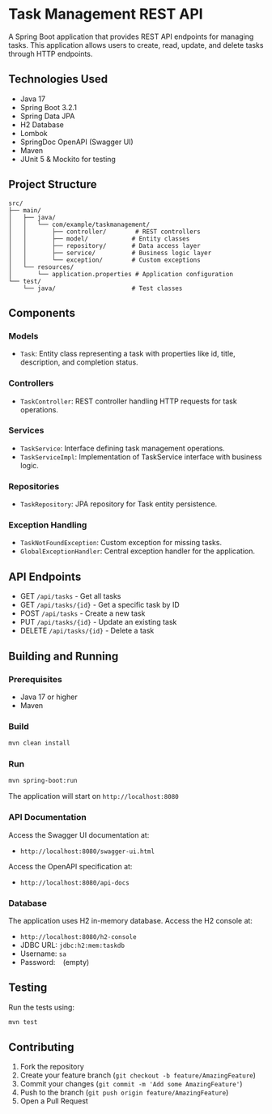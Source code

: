 # Task Management REST API

A Spring Boot application that provides REST API endpoints for managing tasks. This application allows users to create, read, update, and delete tasks through HTTP endpoints.

## Technologies Used

- Java 17
- Spring Boot 3.2.1
- Spring Data JPA
- H2 Database
- Lombok
- SpringDoc OpenAPI (Swagger UI)
- Maven
- JUnit 5 & Mockito for testing

## Project Structure

```
src/
├── main/
│   ├── java/
│   │   └── com/example/taskmanagement/
│   │       ├── controller/        # REST controllers
│   │       ├── model/            # Entity classes
│   │       ├── repository/       # Data access layer
│   │       ├── service/          # Business logic layer
│   │       └── exception/        # Custom exceptions
│   └── resources/
│       └── application.properties # Application configuration
└── test/
    └── java/                     # Test classes
```

## Components

### Models
- `Task`: Entity class representing a task with properties like id, title, description, and completion status.

### Controllers
- `TaskController`: REST controller handling HTTP requests for task operations.

### Services
- `TaskService`: Interface defining task management operations.
- `TaskServiceImpl`: Implementation of TaskService interface with business logic.

### Repositories
- `TaskRepository`: JPA repository for Task entity persistence.

### Exception Handling
- `TaskNotFoundException`: Custom exception for missing tasks.
- `GlobalExceptionHandler`: Central exception handler for the application.

## API Endpoints

- GET `/api/tasks` - Get all tasks
- GET `/api/tasks/{id}` - Get a specific task by ID
- POST `/api/tasks` - Create a new task
- PUT `/api/tasks/{id}` - Update an existing task
- DELETE `/api/tasks/{id}` - Delete a task

## Building and Running

### Prerequisites
- Java 17 or higher
- Maven

### Build
```bash
mvn clean install
```

### Run
```bash
mvn spring-boot:run
```

The application will start on `http://localhost:8080`

### API Documentation
Access the Swagger UI documentation at:
- `http://localhost:8080/swagger-ui.html`

Access the OpenAPI specification at:
- `http://localhost:8080/api-docs`

### Database
The application uses H2 in-memory database.
Access the H2 console at:
- `http://localhost:8080/h2-console`
- JDBC URL: `jdbc:h2:mem:taskdb`
- Username: `sa`
- Password: ` ` (empty)

## Testing

Run the tests using:
```bash
mvn test
```

## Contributing

1. Fork the repository
2. Create your feature branch (`git checkout -b feature/AmazingFeature`)
3. Commit your changes (`git commit -m 'Add some AmazingFeature'`)
4. Push to the branch (`git push origin feature/AmazingFeature`)
5. Open a Pull Request
